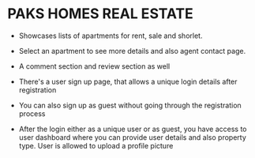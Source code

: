 # PAKS HOMES REAL ESTATE

- Showcases lists of apartments for rent, sale and shorlet.

- Select an apartment to see more details and also agent contact page. 

- A comment section and review section as well

- There's a user sign up page, that allows a unique login details after registration

- You can also sign up as guest without going through the registration process

- After the login either as a unique user or as guest, you have access to user dashboard where you can provide user details and also property type. User is allowed to upload a profile picture